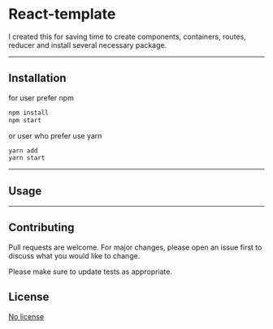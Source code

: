 # React-template

I created this for saving time to create components, containers, routes, reducer and install several necessary package.

-------

## Installation

for user prefer npm
```bash
npm install
npm start
```
or user who prefer use yarn
```bash
yarn add
yarn start 
```
-------

## Usage

-------

## Contributing
Pull requests are welcome. For major changes, please open an issue first to discuss what you would like to change.

Please make sure to update tests as appropriate.

## License
[No license](https://choosealicense.com/licenses/mit/)